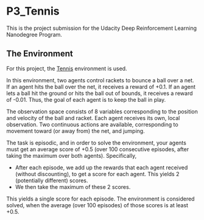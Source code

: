 # P3_Tennis
This is the project submission for the Udacity Deep Reinforcement Learning Nanodegree Program.

## The Environment
For this project, the [Tennis](https://github.com/Unity-Technologies/ml-agents/blob/master/docs/Learning-Environment-Examples.md#tennis) environment is used.

In this environment, two agents control rackets to bounce a ball over a net. If an agent hits the ball over the net, it receives a reward of +0.1. If an agent lets a ball hit the ground or hits the ball out of bounds, it receives a reward of -0.01. Thus, the goal of each agent is to keep the ball in play.

The observation space consists of 8 variables corresponding to the position and velocity of the ball and racket. Each agent receives its own, local observation. Two continuous actions are available, corresponding to movement toward (or away from) the net, and jumping.

The task is episodic, and in order to solve the environment, your agents must get an average score of +0.5 (over 100 consecutive episodes, after taking the maximum over both agents). Specifically,

- After each episode, we add up the rewards that each agent received (without discounting), to get a score for each agent. This yields 2 (potentially different) scores. 
- We then take the maximum of these 2 scores.

This yields a single score for each episode.
The environment is considered solved, when the average (over 100 episodes) of those scores is at least +0.5.
